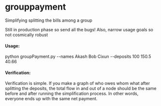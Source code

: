 # grouppayment
Simplifying splitting the bills among a group

Still in production phase so send all the bugs! Also, narrow usage goals so not cosmically robust


#### Usage:

python groupPayment.py --names Akash Bob Cixun --deposits 100 150.5 40.66


#### Verification:

Verification is simple. If you make a graph of who owes whom what after splitting the deposits, the total flow in and out of a node should be the same before and after running the simplification process. In other words, everyone ends up with the same net payment.

